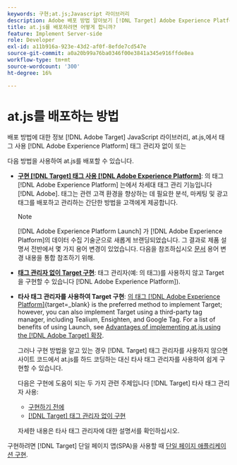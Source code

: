 ```yaml
---
keywords: 구현;at.js;Javascript 라이브러리
description: Adobe 배포 방법 알아보기 [!DNL Target] Adobe Experience Platform에서 태그를 사용하거나 태그 관리자 없이 at.js JavaScript 라이브러리입니다.
title: at.js를 배포하려면 어떻게 합니까?
feature: Implement Server-side
role: Developer
exl-id: a11b916a-923e-43d2-af0f-8efde7cd547e
source-git-commit: a0a20b99a76ba0346f00e3841a345e916ffde8ea
workflow-type: tm+mt
source-wordcount: '300'
ht-degree: 16%

---
```


# at.js를 배포하는 방법

배포 방법에 대한 정보 [!DNL Adobe Target] JavaScript 라이브러리, at.js,에서 태그 사용 [!DNL Adobe Experience Platform] 태그 관리자 없이 또는

다음 방법을 사용하여 at.js를 배포할 수 있습니다.

* **[구현 [!DNL Target] 태그 사용 [!DNL Adobe Experience Platform]](https://developer.adobe.com/target/implement/client-side/atjs/how-to-deployatjs/implement-target-using-adobe-launch/)**: 의 태그 [!DNL Adobe Experience Platform] 는에서 차세대 태그 관리 기능입니다 [!DNL Adobe]. 태그는 관련 고객 환경을 향상하는 데 필요한 분석, 마케팅 및 광고 태그를 배포하고 관리하는 간단한 방법을 고객에게 제공합니다.

   >[!NOTE]
   >
   >[!DNL Adobe Experience Platform Launch] 가 [!DNL Adobe Experience Platform]의 데이터 수집 기술군으로 새롭게 브랜딩되었습니다. 그 결과로 제품 설명서 전반에서 몇 가지 용어 변경이 있었습니다. 다음을 참조하십시오 [문서](https://experienceleague.adobe.com/docs/experience-platform/tags/term-updates.html?lang=en) 용어 변경 내용을 통합 참조하기 위해.

* **[태그 관리자 없이 Target 구현](https://developer.adobe.com/target/implement/client-side/atjs/how-to-deployatjs/implement-target-without-a-tag-manager/)**: 태그 관리자(예: 의 태그)를 사용하지 않고 Target을 구현할 수 있습니다 [!DNL Adobe Experience Platform]).
* **타사 태그 관리자를 사용하여 Target 구현**: [의 태그 [!DNL Adobe Experience Platform]](https://developer.adobe.com/target/implement/client-side/atjs/how-to-deployatjs/implement-target-using-adobe-launch/){target=_blank} is the preferred method to implement Target; however, you can also implement Target using a third-party tag manager, including Tealium, Ensighten, and Google Tag. For a list of benefits of using Launch, see [Advantages of implementing at.js using the [!DNL Adobe Target] 확장](https://developer.adobe.com/target/implement/client-side/atjs/how-to-deployatjs/implement-target-using-adobe-launch/).

   그러나 구현 방법을 알고 있는 경우 [!DNL Target] 태그 관리자를 사용하지 않으면 사이트 코드에서 at.js를 하드 코딩하는 대신 타사 태그 관리자를 사용하여 쉽게 구현할 수 있습니다.

   다음은 구현에 도움이 되는 두 가지 관련 주제입니다 [!DNL Target] 타사 태그 관리자 사용:

   * [구현하기 전에](https://developer.adobe.com/target/before-implement/)
   * [ [!DNL Target] 태그 관리자 없이 구현](https://developer.adobe.com/target/implement/client-side/atjs/how-to-deployatjs/implement-target-without-a-tag-manager/)

   자세한 내용은 타사 태그 관리자에 대한 설명서를 확인하십시오.

구현하려면 [!DNL Target] 단일 페이지 앱(SPA)을 사용할 때 [단일 페이지 애플리케이션 구현](https://developer.adobe.com/target/implement/client-side/atjs/how-to-deployatjs/target-atjs-single-page-application/).
